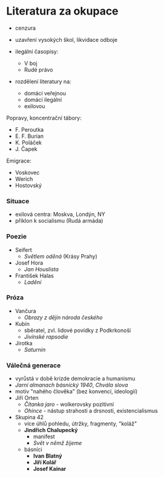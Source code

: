 # Literatura za okupace

- cenzura
- uzavření vysokých škol, likvidace odboje
- ilegální časopisy:
    - V boj
    - Rudé právo

- rozdělení literatury na:
    - domácí veřejnou
    - domácí ilegální
    - exilovou

Popravy, koncentrační tábory:
- F. Peroutka
- E. F. Burian
- K. Poláček
- J. Čapek

Emigrace:
- Voskovec
- Werich
- Hostovský

### Situace

- exilová centra: Moskva, Londýn, NY
- příklon k socialismu (Rudá armáda)

### Poezie

- Seifert
    - *Světlem oděná* (Krásy Prahy)
- Josef Hora
    - *Jan Houslista*
- František Halas
    - *Ladění*

### Próza
- Vančura
    - *Obrazy z dějin národa českého*
- Kubín
    - sběratel, zvl. lidové povídky z Podkrkonoší
    - *Jivínské rapsodie*
- Jirotka
    - *Saturnin*

### Válečná generace
- vyrůstá v době krizde demokracie a humanismu
- *Jarní almanach básnický 1940*, *Chvála slova*
- motiv "nahého člověka" (bez konvencí, ideologií)
- Jiří Orten
    - *Čítanka jaro* - wolkerovsky pozitivní
    - *Ohince* - nástup strahosti a drsnosti, existencialismus
- Skupina 42
    - více úhlů pohledu, útržky, fragmenty, "koláž"
    - **Jindřich Chalupecký**
        - manifest
        - *Svět v němž žijeme*
    - básníci
        - **Ivan Blatný**
        - **Jiří Kolář**
        - **Josef Kainar**